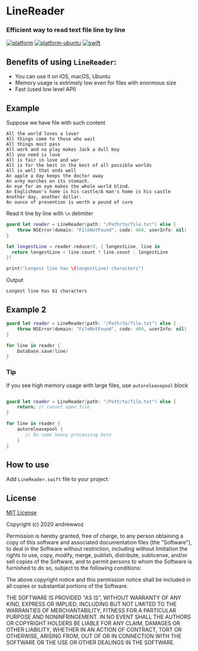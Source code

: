 # LineReader
### Efficient way to read text file line by line

[![platform](https://img.shields.io/badge/platform-osx%20%7C%20ios%20%7C%20watchos%20%7C%20tvos%20-lightgrey.svg)]()
[![platform-ubuntu](https://img.shields.io/badge/platform-ubuntu-lightgrey.svg)]()
[![swift](https://img.shields.io/badge/swift-5.0-yellow.svg)]()

## Benefits of using `LineReader`:
- You can use it on iOS, macOS, Ubuntu
- Memory usage is extrimely low even for files with enormous size
- Fast (used low level API)

## Example

Suppose we have file with such content
```
All the world loves a lover
All things come to those who wait
All things must pass
All work and no play makes Jack a dull boy
All you need is love
All is fair in love and war
All is for the best in the best of all possible worlds
All is well that ends well
An apple a day keeps the doctor away
An army marches on its stomach.
An eye for an eye makes the whole world blind.
An Englishman's home is his castle/A man's home is his castle
Another day, another dollar.
An ounce of prevention is worth a pound of cure
```

Read it line by line with `\n` delimiter

```swift
guard let reader = LineReader(path: "/Path/to/file.txt") else {
    throw NSError(domain: "FileNotFound", code: 404, userInfo: nil)
}

let longestLine = reader.reduce(0, { longestLine, line in
  return longestLine < line.count ? line.count : longestLine
})

print("Longest line has \(longestLine) characters")
```

Output

```
Longest line has 61 characters
```

## Example 2

```swift
guard let reader = LineReader(path: "/Path/to/file.txt") else {
    throw NSError(domain: "FileNotFound", code: 404, userInfo: nil)
}

for line in reader {
    Database.save(line)
}
```

### Tip

If you see high memory usage with large files, use `autoreleasepool` block

```swift

guard let reader = LineReader(path: "/Path/to/file.txt") else {
    return; // cannot open file
}

for line in reader {
    autoreleasepool {
       // Do some heavy processing here
    }
}

```


## How to use

Add `LineReader.swift` file to your project.

License
-----
[MIT License](http://opensource.org/licenses/MIT)

Copyright (c) 2020 andrewwoz

Permission is hereby granted, free of charge, to any person obtaining a copy
of this software and associated documentation files (the "Software"), to deal
in the Software without restriction, including without limitation the rights
to use, copy, modify, merge, publish, distribute, sublicense, and/or sell
copies of the Software, and to permit persons to whom the Software is
furnished to do so, subject to the following conditions:

The above copyright notice and this permission notice shall be included in all
copies or substantial portions of the Software.

THE SOFTWARE IS PROVIDED "AS IS", WITHOUT WARRANTY OF ANY KIND, EXPRESS OR
IMPLIED, INCLUDING BUT NOT LIMITED TO THE WARRANTIES OF MERCHANTABILITY,
FITNESS FOR A PARTICULAR PURPOSE AND NONINFRINGEMENT. IN NO EVENT SHALL THE
AUTHORS OR COPYRIGHT HOLDERS BE LIABLE FOR ANY CLAIM, DAMAGES OR OTHER
LIABILITY, WHETHER IN AN ACTION OF CONTRACT, TORT OR OTHERWISE, ARISING FROM,
OUT OF OR IN CONNECTION WITH THE SOFTWARE OR THE USE OR OTHER DEALINGS IN THE
SOFTWARE.
